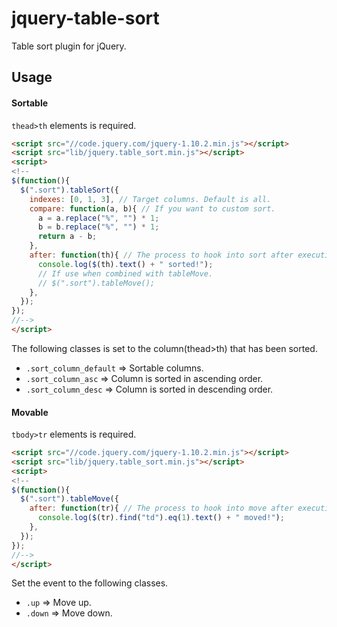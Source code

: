 jquery-table-sort
=================

Table sort plugin for jQuery.

## Usage

#### Sortable

`thead>th` elements is required.

```html
<script src="//code.jquery.com/jquery-1.10.2.min.js"></script>
<script src="lib/jquery.table_sort.min.js"></script>
<script>
<!--
$(function(){
  $(".sort").tableSort({
    indexes: [0, 1, 3], // Target columns. Default is all.
    compare: function(a, b){ // If you want to custom sort.
      a = a.replace("%", "") * 1;
      b = b.replace("%", "") * 1;
      return a - b;
    },
    after: function(th){ // The process to hook into sort after execution.
      console.log($(th).text() + " sorted!");
      // If use when combined with tableMove.
      // $(".sort").tableMove();
    },
  });
});
//-->
</script>
```

The following classes is set to the column(thead>th) that has been sorted.

* `.sort_column_default` => Sortable columns.
* `.sort_column_asc` => Column is sorted in ascending order.
* `.sort_column_desc` => Column is sorted in descending order.

#### Movable

`tbody>tr` elements is required.

```html
<script src="//code.jquery.com/jquery-1.10.2.min.js"></script>
<script src="lib/jquery.table_sort.min.js"></script>
<script>
<!--
$(function(){
  $(".sort").tableMove({
    after: function(tr){ // The process to hook into move after execution.
      console.log($(tr).find("td").eq(1).text() + " moved!");
    },
  });
});
//-->
</script>
```

Set the event to the following classes.

* `.up` => Move up.
* `.down` => Move down.
